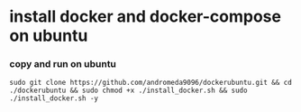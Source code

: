 # install docker and docker-compose on ubuntu
### copy and run on ubuntu
```
sudo git clone https://github.com/andromeda9096/dockerubuntu.git && cd ./dockerubuntu && sudo chmod +x ./install_docker.sh && sudo ./install_docker.sh -y
```

